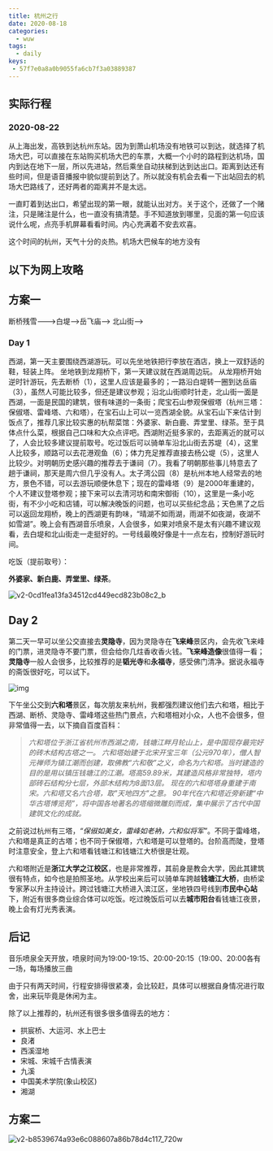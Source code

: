 ```yaml
---
title: 杭州之行
date: 2020-08-18
categories:
  - wuw
tags:
  - daily
keys:
 - 57f7e0a8a0b9055fa6cb7f3a03889387
---
```


## 实际行程

### 2020-08-22

从上海出发，高铁到达杭州东站。因为到萧山机场没有地铁可以到达，就选择了机场大巴，可以直接在东站购买机场大巴的车票，大概一个小时的路程到达机场，国内到达在地下一层，所以先进站，然后乘坐自动扶梯到达到达出口。距离到达还有些时间，但是语音播报中貌似提前到达了。所以就没有机会去看一下出站回去的机场大巴路线了，还好两者的距离并不是太远。

一直盯着到达出口，希望出现的第一眼，就能认出对方。关于这个，还做了一个赌注，只是赌注是什么，也一直没有搞清楚。手不知道放到哪里，见面的第一句应该说什么呢，点亮手机屏幕看看时间。内心充满着不安去欢喜。

这个时间的杭州，天气十分的炎热。机场大巴候车的地方没有

## 以下为网上攻略

## 方案一

断桥残雪--->白堤-->岳飞庙--> 北山街-->

### Day 1

西湖，第一天主要围绕西湖游玩。可以先坐地铁把行李放在酒店，换上一双舒适的鞋，轻装上阵。
坐地铁到龙翔桥下，第一天建议就在西湖周边玩。
从龙翔桥开始逆时针游玩，先去断桥（1），这里人应该是最多的；一路沿白堤转一圈到达岳庙（3），虽然人可能比较多，但还是建议参观；沿北山街顺时针走，北山街一面是西湖，一面是民国的建筑，很有味道的一条街；爬宝石山参观保俶塔（杭州三塔：保俶塔、雷峰塔、六和塔），在宝石山上可以一览西湖全貌。从宝石山下来估计到饭点了，推荐几家比较实惠的杭帮菜馆：外婆家、新白鹿、弄堂里、绿茶。至于具体点什么菜，根据自己口味和大众点评吧。西湖附近挺多家的，去距离近的就可以了，人会比较多建议提前取号。吃过饭后可以骑单车沿北山街去苏堤（4），这里人比较多，顺路可以去花港观鱼（6）；体力充足推荐直接去杨公堤（5），这里人比较少。对明朝历史感兴趣的推荐去于谦祠（7）。我看了明朝那些事儿特意去了趟于谦祠，那天是周六但几乎没有人。太子湾公园（8）是杭州本地人经常去的地方，景色不错，可以去游玩顺便休息下；现在的雷峰塔（9）是2000年重建的，个人不建议登塔参观；接下来可以去清河坊和南宋御街（10），这里是一条小吃街，有不少小吃和店铺，可以解决晚饭的问题，也可以买些纪念品；天色黑了之后可以返回龙翔桥，晚上的西湖更有韵味，“晴湖不如雨湖，雨湖不如夜湖，夜湖不如雪湖”。晚上会有西湖音乐喷泉，人会很多，如果对喷泉不是太有兴趣不建议观看，去白堤和北山街走一走挺好的。一号线最晚好像是十一点左右，控制好游玩时间。

吃饭（提前取号）：

**外婆家、新白鹿、弄堂里、绿茶**。

![v2-0cd1fea13fa34512cd449ecd823b08c2_b](https://gitee.com/snowyan/image/raw/master/1597736390_20200818153705642_616449251.jpg)

## Day 2

第二天一早可以坐公交直接去**灵隐寺**，因为灵隐寺在**飞来峰**景区内，会先收飞来峰的门票，进灵隐寺不要门票，但会给你几炷香收香火钱。**飞来峰造像**很值得一看；**灵隐寺**一般人会很多，比较推荐的是**韬光寺**和**永福寺**，感受佛门清净。据说永福寺的斋饭很好吃，可以试下。

![img](https://pic3.zhimg.com/v2-9291d4a6b8af15e2530e2ba4fa691bdd_b.jpg)

下午坐公交到**六和塔**景区，每次朋友来杭州，我都强烈建议他们去六和塔，相比于西湖、断桥、灵隐寺、雷峰塔这些热门景点，六和塔相对小众，人也不会很多，但非常值得一去，以下摘自百度百科：

> *六和塔位于浙江省杭州市西湖之南，钱塘江畔月轮山上，是中国现存最完好的砖木结构古塔之一。*
> *六和塔始建于北宋开宝三年（公元970年），僧人智元禅师为镇江潮而创建，取佛教“六和敬”之义，命名为六和塔。当时建造的目的是用以镇压钱塘江的江潮。塔高59.89米，其建造风格非常独特，塔内部砖石结构分七层，外部木结构为8面13层。*
> *现在的六和塔塔身重建于南宋。六和塔又名六合塔，取"天地四方"之意。 90年代在六和塔近旁新建“中华古塔博览苑”，将中国各地著名的塔缩微雕刻而成，集中展示了古代中国建筑文化的成就。*

之前说过杭州有三塔，*“保俶如美女，雷峰如老衲，六和似将军”*。不同于雷峰塔，六和塔是真正的古塔；也不同于保俶塔，六和塔是可以登塔的。台阶高而陡，登塔时注意安全，登上六和塔看钱塘江和钱塘江大桥很是壮观。

六和塔附近是**浙江大学之江校区**，也是非常推荐，其前身是教会大学，因此其建筑很有特点，如今也是拍照圣地。从学校出来后可以骑单车跨越**钱塘江大桥**，由桥梁专家茅以升主持设计。跨过钱塘江大桥进入滨江区，坐地铁四号线到**市民中心站**下，附近有很多商业综合体可以吃饭。吃过晚饭后可以去**城市阳台**看钱塘江夜景，晚上会有灯光秀表演。

## 后记

音乐喷泉全天开放，喷泉时间为19:00-19:15、20:00-20:15（19:00、20:00各有一场，每场播放三曲

由于只有两天时间，行程安排得很紧凑，会比较赶，具体可以根据自身情况进行取舍，出来玩毕竟是休闲为主。

除了以上推荐的，杭州还有很多很多值得去的地方：

- 拱宸桥、大运河、水上巴士
- 良渚
- 西溪湿地
- 宋城、宋城千古情表演
- 九溪
- 中国美术学院(象山校区)
- 湘湖

## 方案二

![v2-b8539674a93e6c088607a86b78d4c117_720w](https://gitee.com/snowyan/image/raw/master/1597736390_20200818153651074_1737716801.jpg)